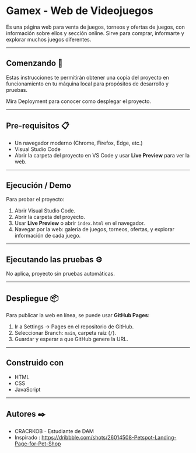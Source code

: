 # Gamex - Web de Videojuegos

Es una página web para venta de juegos, torneos y ofertas de juegos, con información sobre ellos y sección online. Sirve para comprar, informarte y explorar muchos juegos diferentes.

---

## Comenzando :rocket:

Estas instrucciones te permitirán obtener una copia del proyecto en funcionamiento en tu máquina local para propósitos de desarrollo y pruebas.

Mira Deployment para conocer como desplegar el proyecto.

---

## Pre-requisitos :clipboard:

- Un navegador moderno (Chrome, Firefox, Edge, etc.)
- Visual Studio Code
- Abrir la carpeta del proyecto en VS Code y usar **Live Preview** para ver la web.

---

## Ejecución / Demo

Para probar el proyecto:

1. Abrir Visual Studio Code.
2. Abrir la carpeta del proyecto.
3. Usar **Live Preview** o abrir `index.html` en el navegador.
4. Navegar por la web: galería de juegos, torneos, ofertas, y explorar información de cada juego.

---

## Ejecutando las pruebas :gear:

No aplica, proyecto sin pruebas automáticas.

---

## Despliegue :package:

Para publicar la web en línea, se puede usar **GitHub Pages**:

1. Ir a Settings → Pages en el repositorio de GitHub.
2. Seleccionar Branch: `main`, carpeta raíz (`/`).
3. Guardar y esperar a que GitHub genere la URL.

---

## Construido con

- HTML
- CSS
- JavaScript

---

## Autores :black_nib:

- CRACRKOB - Estudiante de DAM
- Inspirado : https://dribbble.com/shots/26014508-Petspot-Landing-Page-for-Pet-Shop 
